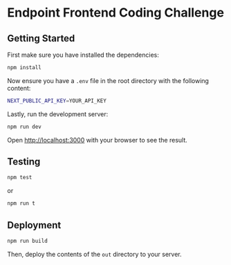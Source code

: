 # Endpoint Frontend Coding Challenge

## Getting Started

First make sure you have installed the dependencies:

```bash
npm install
```

Now ensure you have a `.env` file in the root directory with the following content:

```bash
NEXT_PUBLIC_API_KEY=YOUR_API_KEY
```

Lastly, run the development server:

```bash
npm run dev
```

Open [http://localhost:3000](http://localhost:3000) with your browser to see the result.


## Testing

```bash
npm test
```

or 

```bash
npm run t
```


## Deployment

```bash
npm run build
```

Then, deploy the contents of the `out` directory to your server.

